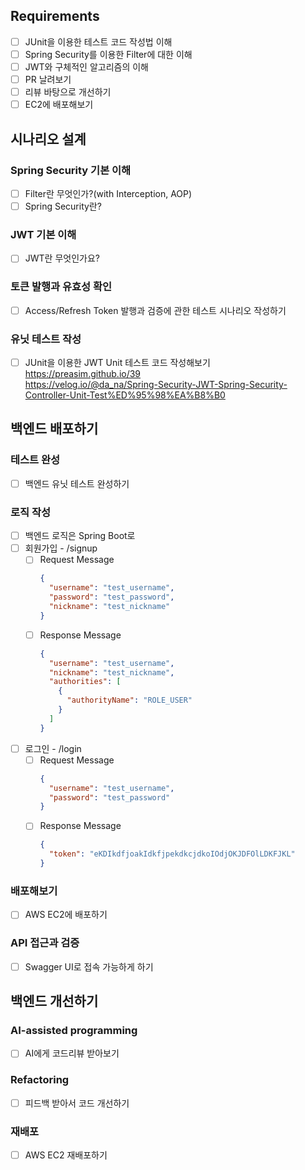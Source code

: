 ## Requirements

- [ ] JUnit을 이용한 테스트 코드 작성법 이해
- [ ] Spring Security를 이용한 Filter에 대한 이해
- [ ] JWT와 구체적인 알고리즘의 이해
- [ ] PR 날려보기
- [ ] 리뷰 바탕으로 개선하기
- [ ] EC2에 배포해보기

## 시나리오 설계

### Spring Security 기본 이해

- [ ] Filter란 무엇인가?(with Interception, AOP)
- [ ] Spring Security란?

### JWT 기본 이해

- [ ] JWT란 무엇인가요?

### 토큰 발행과 유효성 확인

- [ ] Access/Refresh Token 발행과 검증에 관한 테스트 시나리오 작성하기

### 유닛 테스트 작성

- [ ] JUnit을 이용한 JWT Unit 테스트 코드 작성해보기
  <br> https://preasim.github.io/39
  <br> https://velog.io/@da_na/Spring-Security-JWT-Spring-Security-Controller-Unit-Test%ED%95%98%EA%B8%B0

## 백엔드 배포하기

### 테스트 완성

- [ ] 백엔드 유닛 테스트 완성하기

### 로직 작성

- [ ] 백엔드 로직은 Spring Boot로
- [ ] 회원가입 - /signup
    - [ ] Request Message
      ```json
      {
        "username": "test_username",
        "password": "test_password",
        "nickname": "test_nickname"
      }
      ```
    - [ ] Response Message
      ```json
      {
        "username": "test_username",
        "nickname": "test_nickname",
        "authorities": [
          {
            "authorityName": "ROLE_USER"
          }
        ]		
      }
      ```
- [ ] 로그인 - /login
    - [ ] Request Message
      ```json
      {
        "username": "test_username",
        "password": "test_password"
      }
      ```
    - [ ] Response Message
      ```json
      {
        "token": "eKDIkdfjoakIdkfjpekdkcjdkoIOdjOKJDFOlLDKFJKL"
      }
      ```

### 배포해보기

- [ ] AWS EC2에 배포하기

### API 접근과 검증

- [ ] Swagger UI로 접속 가능하게 하기

## 백엔드 개선하기

### AI-assisted programming

- [ ] AI에게 코드리뷰 받아보기

### Refactoring

- [ ] 피드백 받아서 코드 개선하기

### 재배포

- [ ] AWS EC2 재배포하기